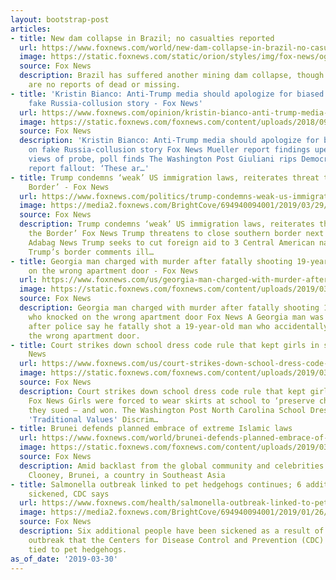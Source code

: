 ```yaml
---
layout: bootstrap-post
articles:
- title: New dam collapse in Brazil; no casualties reported
  url: https://www.foxnews.com/world/new-dam-collapse-in-brazil-no-casualties-reported
  image: https://static.foxnews.com/static/orion/styles/img/fox-news/og/og-fox-news.png
  source: Fox News
  description: Brazil has suffered another mining dam collapse, though this time there
    are no reports of dead or missing.
- title: 'Kristin Bianco: Anti-Trump media should apologize for biased reporting on
    fake Russia-collusion story - Fox News'
  url: https://www.foxnews.com/opinion/kristin-bianco-anti-trump-media-should-apologize-for-biased-reporting-on-fake-russia-collusion-story
  image: https://static.foxnews.com/foxnews.com/content/uploads/2018/09/rtx1276d.jpg
  source: Fox News
  description: 'Kristin Bianco: Anti-Trump media should apologize for biased reporting
    on fake Russia-collusion story Fox News Mueller report findings upend partisan
    views of probe, poll finds The Washington Post Giuliani rips Democrats over Mueller
    report fallout: ‘These ar…'
- title: Trump condemns ‘weak’ US immigration laws, reiterates threat to ‘close the
    Border’ - Fox News
  url: https://www.foxnews.com/politics/trump-condemns-weak-us-immigration-laws-reiterates-threat-to-close-the-border
  image: https://media2.foxnews.com/BrightCove/694940094001/2019/03/29/694940094001_6020201082001_6020195866001-vs.jpg
  source: Fox News
  description: Trump condemns ‘weak’ US immigration laws, reiterates threat to ‘close
    the Border’ Fox News Trump threatens to close southern border next week Cengiz
    Adabag News Trump seeks to cut foreign aid to 3 Central American nations ABC News
    Trump’s border comments ill…
- title: Georgia man charged with murder after fatally shooting 19-year-old who knocked
    on the wrong apartment door - Fox News
  url: https://www.foxnews.com/us/georgia-man-charged-with-murder-after-fatally-shooting-19-year-old-who-knocked-on-the-wrong-appartment-door
  image: https://static.foxnews.com/foxnews.com/content/uploads/2019/03/bynes.jpg
  source: Fox News
  description: Georgia man charged with murder after fatally shooting 19-year-old
    who knocked on the wrong apartment door Fox News A Georgia man was arrested Friday
    after police say he fatally shot a 19-year-old man who accidentally knocked on
    the wrong apartment door.
- title: Court strikes down school dress code rule that kept girls in skirts - Fox
    News
  url: https://www.foxnews.com/us/court-strikes-down-school-dress-code-rule-that-kept-girls-in-skirts
  image: https://static.foxnews.com/foxnews.com/content/uploads/2019/03/033019_charter2_0.jpg
  source: Fox News
  description: Court strikes down school dress code rule that kept girls in skirts
    Fox News Girls were forced to wear skirts at school to ‘preserve chivalry.’ So
    they sued — and won. The Washington Post North Carolina School Dress Code Promoting
    'Traditional Values' Discrim…
- title: Brunei defends planned embrace of extreme Islamic laws
  url: https://www.foxnews.com/world/brunei-defends-planned-embrace-of-extreme-islamic-laws
  image: https://static.foxnews.com/foxnews.com/content/uploads/2019/03/ContentBroker_contentid-2024566dbfee401e8e6e93109955d0ec.png
  source: Fox News
  description: Amid backlast from the global community and celebrities such as George
    Clooney, Brunei, a country in Southeast Asia
- title: Salmonella outbreak linked to pet hedgehogs continues; 6 additional people
    sickened, CDC says
  url: https://www.foxnews.com/health/salmonella-outbreak-linked-to-pet-hedgehogs-continues-6-additional-people-sickened-cdc-says
  image: https://media2.foxnews.com/BrightCove/694940094001/2019/01/26/694940094001_5994776491001_5994795963001-vs.jpg
  source: Fox News
  description: Six additional people have been sickened as a result of a salmonella
    outbreak that the Centers for Disease Control and Prevention (CDC) says is likely
    tied to pet hedgehogs.
as_of_date: '2019-03-30'
---
```


